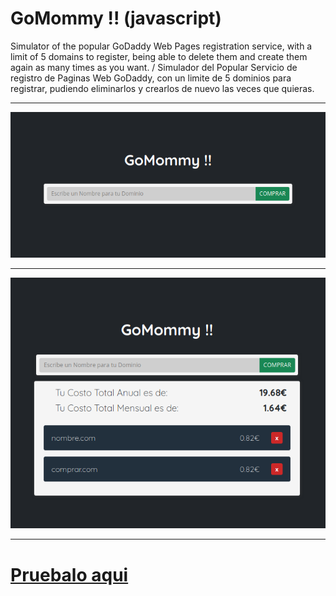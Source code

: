 <!-- header -->
# GoMommy !! (javascript)

Simulator of the popular GoDaddy Web Pages registration service, with a limit of 5 domains to register, being able to delete them and create them again as many times as you want. / Simulador del Popular Servicio de registro de Paginas Web GoDaddy, con un limite de 5 dominios para registrar, pudiendo eliminarlos y crearlos de nuevo las veces que quieras.

---

![editor-colores imagen](screenshot.png "screenshot")

---

![editor-colores imagen](screenshot(1).png "screenshot")

---

# [Pruebalo aqui](https://gac982.github.io/gomommy/ "demo")
